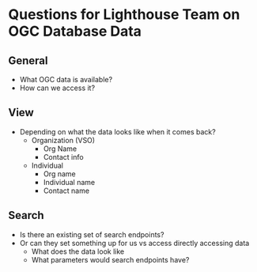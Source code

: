 # Questions for Lighthouse Team on OGC Database Data

## General
- What OGC data is available?
- How can we access it?

## View
- Depending on what the data looks like when it comes back?
  - Organization (VSO)
    - Org Name
    - Contact info
  - Individual
    - Org name
    - Individual name
    - Contact name

## Search
- Is there an existing set of search endpoints?
- Or can they set something up for us vs access directly accessing data
  - What does the data look like
  - What parameters would search endpoints have?
